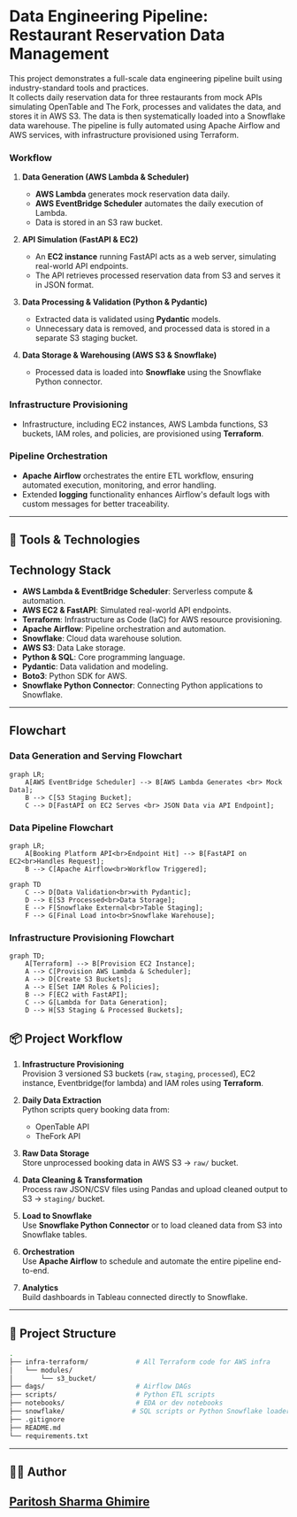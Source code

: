 
# Data Engineering Pipeline: Restaurant Reservation Data Management

This project demonstrates a full-scale data engineering pipeline built using industry-standard tools and practices.  
It collects daily reservation data for three restaurants from mock APIs simulating OpenTable and The Fork, processes and validates the data, and stores it in AWS S3. The data is then systematically loaded into a Snowflake data warehouse. The pipeline is fully automated using Apache Airflow and AWS services, with infrastructure provisioned using Terraform.

### Workflow
1. **Data Generation (AWS Lambda & Scheduler)**
   - **AWS Lambda** generates mock reservation data daily.
   - **AWS EventBridge Scheduler** automates the daily execution of Lambda.
   - Data is stored in an S3 raw bucket.

2. **API Simulation (FastAPI & EC2)**
   - An **EC2 instance** running FastAPI acts as a web server, simulating real-world API endpoints.
   - The API retrieves processed reservation data from S3 and serves it in JSON format.

3. **Data Processing & Validation (Python & Pydantic)**
   - Extracted data is validated using **Pydantic** models.
   - Unnecessary data is removed, and processed data is stored in a separate S3 staging bucket.

4. **Data Storage & Warehousing (AWS S3 & Snowflake)**
   - Processed data is loaded into **Snowflake** using the Snowflake Python connector.


### Infrastructure Provisioning
- Infrastructure, including EC2 instances, AWS Lambda functions, S3 buckets, IAM roles, and policies, are provisioned using **Terraform**.

### Pipeline Orchestration
- **Apache Airflow** orchestrates the entire ETL workflow, ensuring automated execution, monitoring, and error handling.
- Extended **logging** functionality enhances Airflow's default logs with custom messages for better traceability.



---

## 🔧 Tools & Technologies

## Technology Stack

- **AWS Lambda & EventBridge Scheduler**: Serverless compute & automation.
- **AWS EC2 & FastAPI**: Simulated real-world API endpoints.
- **Terraform**: Infrastructure as Code (IaC) for AWS resource provisioning.
- **Apache Airflow**: Pipeline orchestration and automation.
- **Snowflake**: Cloud data warehouse solution.
- **AWS S3**: Data Lake storage.
- **Python & SQL**: Core programming language.
- **Pydantic**: Data validation and modeling.
- **Boto3**: Python SDK for AWS.
- **Snowflake Python Connector**: Connecting Python applications to Snowflake.

---

## Flowchart

### Data Generation and Serving Flowchart

```mermaid
graph LR;
    A[AWS EventBridge Scheduler] --> B[AWS Lambda Generates <br> Mock Data];
    B --> C[S3 Staging Bucket];
    C --> D[FastAPI on EC2 Serves <br> JSON Data via API Endpoint];

```

### Data Pipeline Flowchart

```mermaid
graph LR;
    A[Booking Platform API<br>Endpoint Hit] --> B[FastAPI on EC2<br>Handles Request];
    B --> C[Apache Airflow<br>Workflow Triggered];
```
```mermaid
graph TD
    C --> D[Data Validation<br>with Pydantic];
    D --> E[S3 Processed<br>Data Storage];
    E --> F[Snowflake External<br>Table Staging];
    F --> G[Final Load into<br>Snowflake Warehouse];
```

### Infrastructure Provisioning Flowchart

```mermaid
graph TD;
    A[Terraform] --> B[Provision EC2 Instance];
    A --> C[Provision AWS Lambda & Scheduler];
    A --> D[Create S3 Buckets];
    A --> E[Set IAM Roles & Policies];
    B --> F[EC2 with FastAPI];
    C --> G[Lambda for Data Generation];
    D --> H[S3 Staging & Processed Buckets];
```

## 📦 Project Workflow

1. **Infrastructure Provisioning**  
   Provision 3 versioned S3 buckets (`raw`, `staging`, `processed`), EC2 instance, Eventbridge(for lambda) and IAM roles using **Terraform**.

2. **Daily Data Extraction**  
   Python scripts query booking data from:
   - OpenTable API
   - TheFork API

3. **Raw Data Storage**  
   Store unprocessed booking data in AWS S3 → `raw/` bucket.

4. **Data Cleaning & Transformation**  
   Process raw JSON/CSV files using Pandas and upload cleaned output to S3 → `staging/` bucket.

5. **Load to Snowflake**  
   Use **Snowflake Python Connector** or to load cleaned data from S3 into Snowflake tables.

6. **Orchestration**  
   Use **Apache Airflow** to schedule and automate the entire pipeline end-to-end.

7. **Analytics**  
   Build dashboards in Tableau connected directly to Snowflake.

---

## 📁 Project Structure

```bash
.
├── infra-terraform/            # All Terraform code for AWS infra
│   └── modules/
│       └── s3_bucket/
├── dags/                       # Airflow DAGs
├── scripts/                    # Python ETL scripts
├── notebooks/                  # EDA or dev notebooks
├── snowflake/                 # SQL scripts or Python Snowflake loaders
├── .gitignore
├── README.md
└── requirements.txt
```
---

## 👨‍💻 Author

[Paritosh Sharma Ghimire](https://www.linkedin.com/in/psgpyc/)
---

